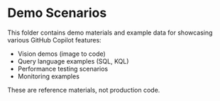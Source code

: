 # Demo Scenarios

This folder contains demo materials and example data for showcasing various GitHub Copilot features:
- Vision demos (image to code)
- Query language examples (SQL, KQL)
- Performance testing scenarios
- Monitoring examples

These are reference materials, not production code.

